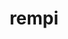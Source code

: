 ---
title: "rempi"
layout: cache
categories: [package, develop-2023-10-08]
meta: {"versions": ["1.1.0"], "compilers": ["gcc@=11.4.0", "gcc@=9.4.0", "oneapi@=2023.2.1"], "oss": ["ubuntu20.04"], "platforms": ["linux"], "targets": ["aarch64", "ppc64le", "x86_64_v3"], "stacks": ["e4s", "e4s-arm", "e4s-oneapi", "e4s-power", "root"], "num_specs": 4, "num_specs_by_stack": {"e4s-arm": 1, "root": 4, "e4s-power": 1, "e4s": 1, "e4s-oneapi": 1}}
spec_details: [{"hash": "4htilm3hgdde4ctxnjuhec4bmkvjddn5", "compiler": "gcc@=11.4.0", "versions": ["1.1.0"], "os": "ubuntu20.04", "platform": "linux", "target": "aarch64", "variants": ["build_system=autotools", "patches=2296f83"], "stacks": ["e4s-arm", "root"], "size": "-", "tarball": "https://binaries.spack.io/releases/develop-2023-10-08/build_cache/linux-ubuntu20.04-aarch64/gcc-11.4.0/rempi-1.1.0/linux-ubuntu20.04-aarch64-gcc-11.4.0-rempi-1.1.0-4htilm3hgdde4ctxnjuhec4bmkvjddn5.spack"}, {"hash": "riii7yjhr3rwfdokmpzc7ifae7hpviiu", "compiler": "gcc@=9.4.0", "versions": ["1.1.0"], "os": "ubuntu20.04", "platform": "linux", "target": "ppc64le", "variants": ["build_system=autotools", "patches=2296f83"], "stacks": ["e4s-power", "root"], "size": "-", "tarball": "https://binaries.spack.io/releases/develop-2023-10-08/build_cache/linux-ubuntu20.04-ppc64le/gcc-9.4.0/rempi-1.1.0/linux-ubuntu20.04-ppc64le-gcc-9.4.0-rempi-1.1.0-riii7yjhr3rwfdokmpzc7ifae7hpviiu.spack"}, {"hash": "4zxhz6hpss7truq6ktjic2da7lucuuvp", "compiler": "gcc@=11.4.0", "versions": ["1.1.0"], "os": "ubuntu20.04", "platform": "linux", "target": "x86_64_v3", "variants": ["build_system=autotools", "patches=2296f83"], "stacks": ["e4s", "root"], "size": "-", "tarball": "https://binaries.spack.io/releases/develop-2023-10-08/build_cache/linux-ubuntu20.04-x86_64_v3/gcc-11.4.0/rempi-1.1.0/linux-ubuntu20.04-x86_64_v3-gcc-11.4.0-rempi-1.1.0-4zxhz6hpss7truq6ktjic2da7lucuuvp.spack"}, {"hash": "vrjpd7hv4tszwvzn4dz4zi2y7rglj2nq", "compiler": "oneapi@=2023.2.1", "versions": ["1.1.0"], "os": "ubuntu20.04", "platform": "linux", "target": "x86_64_v3", "variants": ["build_system=autotools", "patches=2296f83"], "stacks": ["e4s-oneapi", "root"], "size": "-", "tarball": "https://binaries.spack.io/releases/develop-2023-10-08/build_cache/linux-ubuntu20.04-x86_64_v3/oneapi-2023.2.1/rempi-1.1.0/linux-ubuntu20.04-x86_64_v3-oneapi-2023.2.1-rempi-1.1.0-vrjpd7hv4tszwvzn4dz4zi2y7rglj2nq.spack"}]
---